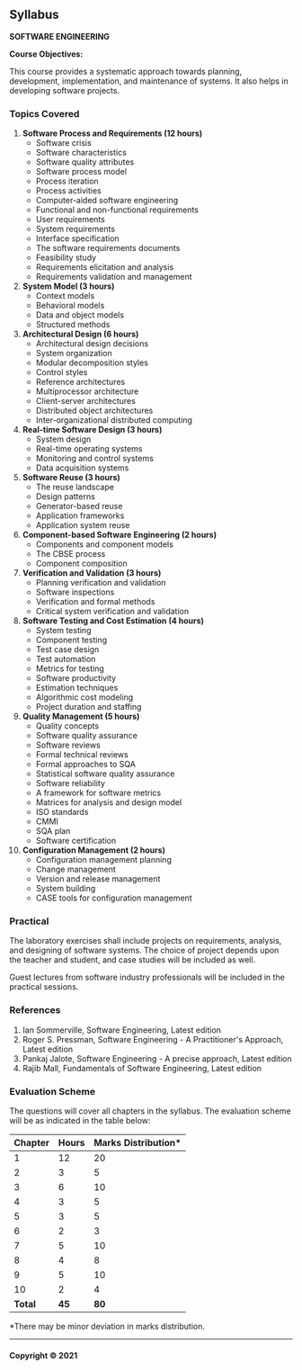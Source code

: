 ## Syllabus

**SOFTWARE ENGINEERING**

**Course Objectives:** 

This course provides a systematic approach towards planning, development, implementation, and maintenance of systems. It also helps in developing software projects.

### Topics Covered

1. **Software Process and Requirements (12 hours)**
    * Software crisis
    * Software characteristics
    * Software quality attributes
    * Software process model
    * Process iteration
    * Process activities
    * Computer-aided software engineering
    * Functional and non-functional requirements
    * User requirements
    * System requirements
    * Interface specification
    * The software requirements documents
    * Feasibility study
    * Requirements elicitation and analysis
    * Requirements validation and management
2. **System Model (3 hours)**
    * Context models
    * Behavioral models
    * Data and object models
    * Structured methods
3. **Architectural Design (6 hours)**
    * Architectural design decisions
    * System organization
    * Modular decomposition styles
    * Control styles
    * Reference architectures
    * Multiprocessor architecture
    * Client-server architectures
    * Distributed object architectures
    * Inter-organizational distributed computing
4. **Real-time Software Design (3 hours)**
    * System design
    * Real-time operating systems
    * Monitoring and control systems
    * Data acquisition systems
5. **Software Reuse (3 hours)**
    * The reuse landscape
    * Design patterns
    * Generator-based reuse
    * Application frameworks
    * Application system reuse
6. **Component-based Software Engineering (2 hours)**
    * Components and component models
    * The CBSE process
    * Component composition
7. **Verification and Validation (3 hours)**
    * Planning verification and validation
    * Software inspections
    * Verification and formal methods
    * Critical system verification and validation
8. **Software Testing and Cost Estimation (4 hours)**
    * System testing
    * Component testing
    * Test case design
    * Test automation
    * Metrics for testing
    * Software productivity
    * Estimation techniques
    * Algorithmic cost modeling
    * Project duration and staffing
9. **Quality Management (5 hours)**
    * Quality concepts
    * Software quality assurance
    * Software reviews
    * Formal technical reviews
    * Formal approaches to SQA
    * Statistical software quality assurance
    * Software reliability
    * A framework for software metrics
    * Matrices for analysis and design model
    * ISO standards
    * CMMI
    * SQA plan
    * Software certification
10. **Configuration Management (2 hours)**
    * Configuration management planning
    * Change management
    * Version and release management
    * System building
    * CASE tools for configuration management

### Practical

The laboratory exercises shall include projects on requirements, analysis, and designing of software systems. The choice of project depends upon the teacher and student, and case studies will be included as well.

Guest lectures from software industry professionals will be included in the practical sessions. 

### References

1. Ian Sommerville, Software Engineering, Latest edition
2. Roger S. Pressman, Software Engineering - A Practitioner's Approach, Latest edition
3. Pankaj Jalote, Software Engineering - A precise approach, Latest edition
4. Rajib Mall, Fundamentals of Software Engineering, Latest edition

### Evaluation Scheme

The questions will cover all chapters in the syllabus. The evaluation scheme will be as indicated in the table below:

| Chapter | Hours | Marks Distribution* |
|---|---|---|
| 1 | 12 | 20 |
| 2 | 3 | 5 |
| 3 | 6 | 10 |
| 4 | 3 | 5 |
| 5 | 3 | 5 |
| 6 | 2 | 3 |
| 7 | 5 | 10 |
| 8 | 4 | 8 |
| 9 | 5 | 10 |
| 10 | 2 | 4 |
| **Total** | **45** | **80** |

*There may be minor deviation in marks distribution.

---

#### Copyright © 2021 
